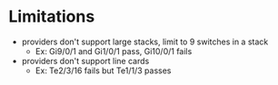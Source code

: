 # Limitations

- providers don't support large stacks, limit to 9 switches in a stack
    - Ex: Gi9/0/1 and Gi1/0/1 pass, Gi10/0/1 fails
- providers don't support line cards
    - Ex: Te2/3/16 fails but Te1/1/3 passes

